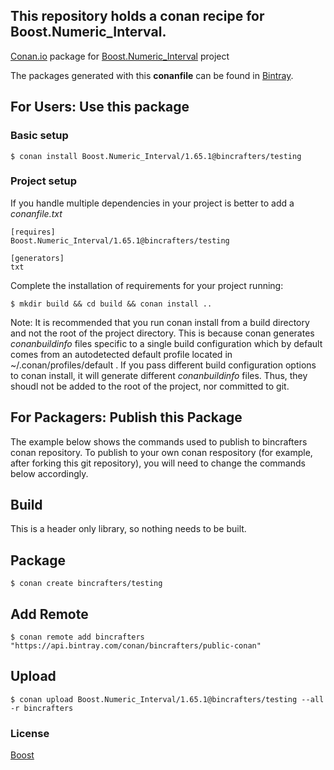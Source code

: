 ## This repository holds a conan recipe for Boost.Numeric_Interval.

[Conan.io](https://conan.io) package for [Boost.Numeric_Interval](https://github.com/Boostorg/Numeric_Interval) project

The packages generated with this **conanfile** can be found in [Bintray](https://bintray.com/bincrafters/public-conan/Boost.Numeric_Interval%3Abincrafters).

## For Users: Use this package

### Basic setup

    $ conan install Boost.Numeric_Interval/1.65.1@bincrafters/testing

### Project setup

If you handle multiple dependencies in your project is better to add a *conanfile.txt*

    [requires]
    Boost.Numeric_Interval/1.65.1@bincrafters/testing

    [generators]
    txt

Complete the installation of requirements for your project running:</small></span>

    $ mkdir build && cd build && conan install ..
	
Note: It is recommended that you run conan install from a build directory and not the root of the project directory.  This is because conan generates *conanbuildinfo* files specific to a single build configuration which by default comes from an autodetected default profile located in ~/.conan/profiles/default .  If you pass different build configuration options to conan install, it will generate different *conanbuildinfo* files.  Thus, they shoudl not be added to the root of the project, nor committed to git. 

## For Packagers: Publish this Package

The example below shows the commands used to publish to bincrafters conan repository. To publish to your own conan respository (for example, after forking this git repository), you will need to change the commands below accordingly. 

## Build  

This is a header only library, so nothing needs to be built.

## Package 

    $ conan create bincrafters/testing
	
## Add Remote

	$ conan remote add bincrafters "https://api.bintray.com/conan/bincrafters/public-conan"

## Upload

    $ conan upload Boost.Numeric_Interval/1.65.1@bincrafters/testing --all -r bincrafters

### License
[Boost](LICENSE)
